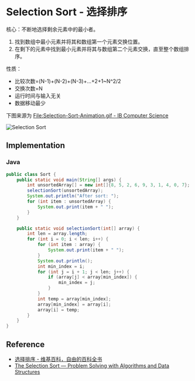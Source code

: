 # Selection Sort - 选择排序

核心：不断地选择剩余元素中的最小者。

1. 找到数组中最小元素并将其和数组第一个元素交换位置。
2. 在剩下的元素中找到最小元素并将其与数组第二个元素交换，直至整个数组排序。

性质：

- 比较次数=(N-1)+(N-2)+(N-3)+...+2+1~N^2/2
- 交换次数=N
- 运行时间与输入无关
- 数据移动最少

下图来源为 [File:Selection-Sort-Animation.gif - IB Computer Science](http://wiki.ibcsstudent.org/index.php?title=File:Selection-Sort-Animation.gif)

![Selection Sort](../../shared-files/images/selection_sort.gif)

## Implementation

### Java

```java
public class Sort {
	public static void main(String[] args) {
		int unsortedArray[] = new int[]{8, 5, 2, 6, 9, 3, 1, 4, 0, 7};
		selectionSort(unsortedArray);
		System.out.println("After sort: ");
		for (int item : unsortedArray) {
			System.out.print(item + " ");
		}
	}

	public static void selectionSort(int[] array) {
		int len = array.length;
		for (int i = 0; i < len; i++) {
			for (int item : array) {
				System.out.print(item + " ");
			}
			System.out.println();
			int min_index = i;
			for (int j = i + 1; j < len; j++) {
				if (array[j] < array[min_index]) {
					min_index = j;
				}
			}
			int temp = array[min_index];
			array[min_index] = array[i];
			array[i] = temp;
		}
	}
}
```

## Reference

- [选择排序 - 维基百科，自由的百科全书](http://zh.wikipedia.org/wiki/%E9%80%89%E6%8B%A9%E6%8E%92%E5%BA%8F)
- [The Selection Sort — Problem Solving with Algorithms and Data Structures](http://interactivepython.org/runestone/static/pythonds/SortSearch/TheSelectionSort.html)
